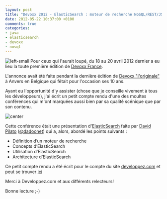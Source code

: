 ```yaml
---
layout: post
title: "Devoxx 2012 - ElasticSearch : moteur de recherche NoSQL/REST/JSON taillé pour le cloud"
date: 2012-05-22 10:37:00 +0100
comments: true
categories: 
- java
- elasticsearch
- devoxx
- nosql
---
```

![left-small](http://3.bp.blogspot.com/-8SMhk0l30ig/T7q7LWlkl_I/AAAAAAAAAms/aULfavNiMHg/s1600/Cadre-Devoxx-.png)
Pour ceux qui l'aurait loupé, du 18 au 20 avril 2012 dernier a eu lieu la toute première édition de [Devoxx France](http://www.devoxx.fr/).

L'annonce avait été faite pendant la dernière édition de [Devoxx "l'originale"](http://www.devoxx.com/) à Anvers en Belgique qui fêtait pour l'occasion ses 10 ans.

Ayant eu l'opportunité d'y assister (chose que je conseille vivement à tous les développeurs), j'ai écrit un petit compte rendu d'une des moultes conférences qui m'ont marquées aussi bien par sa qualité scénique que par son contenu.

![center](http://3.bp.blogspot.com/-gL1h9W4sgik/T7q85-4STJI/AAAAAAAAAm0/0LaSMChBQvY/s1600/logo.png)

Cette conférence était une présentation d'[ElasticSearch](http://www.elasticsearch.org/) faite par [David Pilato](http://dev.david.pilato.fr/) ([@dadoonet](http://twitter.com/#!/dadoonet)) qui a, alors, abordé les points suivants :

* Définition d’un moteur de recherche
* Concepts d’ElasticSearch
* Utilisation d’ElasticSearch
* Architecture d’ElasticSearch

Ce petit compte rendu a été écrit pour le compte du site [developpez.com](http://www.developpez.com/) et peut se trouver [ici](http://soat.developpez.com/articles/elasticsearch/)

Merci à Developpez.com et aux différents relecteurs!

Bonne lecture ;-)